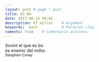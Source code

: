 ```yaml
---
layout: post # page | post
title: 83 Bo
date: 2017-06-15 00:01
description: El millor    # Argument
keywords:  best           # Paraules clau
coments: true    # Comentaris activats
---
```


Sovint el que és bo<br />
és enemic del millor.<br />
<small>Steaphen Covey</small>
